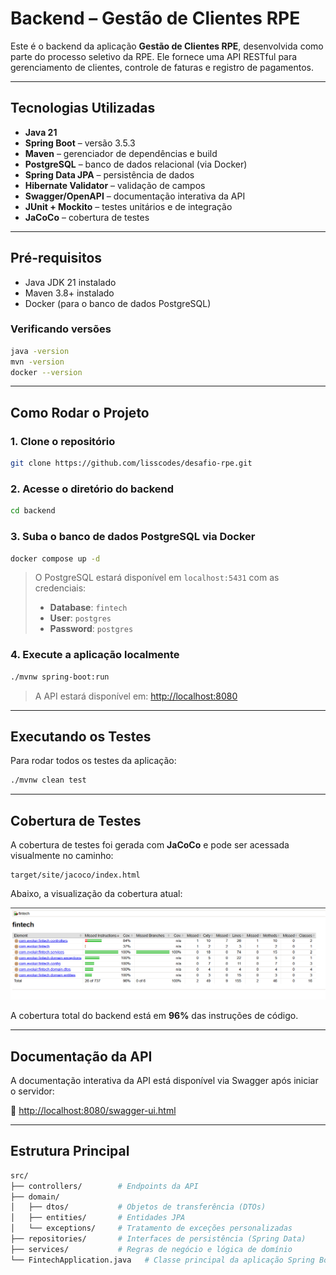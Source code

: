 # Backend – Gestão de Clientes RPE

Este é o backend da aplicação **Gestão de Clientes RPE**, desenvolvida como parte do processo seletivo da RPE. Ele fornece uma API RESTful para gerenciamento de clientes, controle de faturas e registro de pagamentos.

---

## Tecnologias Utilizadas

* **Java 21**
* **Spring Boot** – versão 3.5.3
* **Maven** – gerenciador de dependências e build
* **PostgreSQL** – banco de dados relacional (via Docker)
* **Spring Data JPA** – persistência de dados
* **Hibernate Validator** – validação de campos
* **Swagger/OpenAPI** – documentação interativa da API
* **JUnit + Mockito** – testes unitários e de integração
* **JaCoCo** – cobertura de testes

---

## Pré-requisitos

* Java JDK 21 instalado
* Maven 3.8+ instalado
* Docker (para o banco de dados PostgreSQL)

### Verificando versões

```bash
java -version
mvn -version
docker --version
````

---

## Como Rodar o Projeto

### 1. Clone o repositório

```bash
git clone https://github.com/lisscodes/desafio-rpe.git
```

### 2. Acesse o diretório do backend

```bash
cd backend
```

### 3. Suba o banco de dados PostgreSQL via Docker

```bash
docker compose up -d
```

> O PostgreSQL estará disponível em `localhost:5431` com as credenciais:
>
> * **Database**: `fintech`
> * **User**: `postgres`
> * **Password**: `postgres`

### 4. Execute a aplicação localmente

```bash
./mvnw spring-boot:run
```

> A API estará disponível em: [http://localhost:8080](http://localhost:8080)

---

## Executando os Testes

Para rodar todos os testes da aplicação:

```bash
./mvnw clean test
```

---

## Cobertura de Testes

A cobertura de testes foi gerada com **JaCoCo** e pode ser acessada visualmente no caminho:

```
target/site/jacoco/index.html
```

Abaixo, a visualização da cobertura atual:

![Cobertura de testes](assets/cobertura-testes.png)

A cobertura total do backend está em **96%** das instruções de código.

---

## Documentação da API

A documentação interativa da API está disponível via Swagger após iniciar o servidor:

🔗 [http://localhost:8080/swagger-ui.html](http://localhost:8080/swagger-ui.html)

---

## Estrutura Principal

```bash
src/
├── controllers/        # Endpoints da API
├── domain/
│   ├── dtos/           # Objetos de transferência (DTOs)
│   ├── entities/       # Entidades JPA
│   └── exceptions/     # Tratamento de exceções personalizadas
├── repositories/       # Interfaces de persistência (Spring Data)
├── services/           # Regras de negócio e lógica de domínio
└── FintechApplication.java   # Classe principal da aplicação Spring Boot
```
